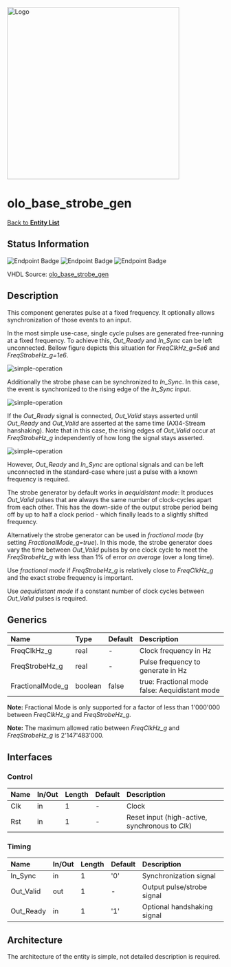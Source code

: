 <img src="../Logo.png" alt="Logo" width="400">

# olo_base_strobe_gen

[Back to **Entity List**](../EntityList.md)

## Status Information

![Endpoint Badge](https://img.shields.io/endpoint?url=https://storage.googleapis.com/open-logic-badges/coverage/olo_base_strobe_gen.json?cacheSeconds=0)
![Endpoint Badge](https://img.shields.io/endpoint?url=https://storage.googleapis.com/open-logic-badges/branches/olo_base_strobe_gen.json?cacheSeconds=0)
![Endpoint Badge](https://img.shields.io/endpoint?url=https://storage.googleapis.com/open-logic-badges/issues/olo_base_strobe_gen.json?cacheSeconds=0)

VHDL Source: [olo_base_strobe_gen](../../src/base/vhdl/olo_base_strobe_gen.vhd)

## Description

This component generates pulse at a fixed frequency. It optionally allows synchronization of those events to an input.

In the most simple use-case, single cycle pulses are generated free-running at a fixed frequency. To achieve this,
_Out_Ready_ and _In_Sync_ can be left unconnected. Bellow figure depicts this situation for _FreqClkHz_g=5e6_ and
_FreqStrobeHz_g=1e6_.

![simple-operation](./misc/olo_base_strobe_generator_simple.png)

Additionally the strobe phase can be synchronized to _In_Sync_. In this case, the event is synchronized to the rising
edge of the _In_Sync_ input.

![simple-operation](./misc/olo_base_strobe_generator_sync.png)

If the _Out_Ready_ signal is connected, _Out_Valid_ stays asserted until _Out_Ready_ and _Out_Valid_ are asserted at the
same time (AXI4-Stream hanshaking). Note that in this case, the rising edges of _Out_Valid_ occur at _FreqStrobeHz_g_
independently of how long the signal stays asserted.

![simple-operation](./misc/olo_base_strobe_generator_ready.png)

However, _Out_Ready_ and _In_Sync_ are optional signals and can be left unconnected in the standard-case where just a
pulse with a known frequency is required.

The strobe generator by default works in _aequidistant mode_: It produces _Out_Valid_ pulses that are always the same
number of clock-cycles apart from each other. This has the down-side of the output strobe period being off by up to half
a clock period - which finally leads to a slightly shifted frequency.

Alternatively the strobe generator can be used in _fractional mode_ (by setting _FractionalMode_g=true_). In this mode,
the strobe generator does vary the time between _Out_Valid_ pulses by one clock cycle to meet the _FreqStrobeHz_g_ with
less than 1% of error _on average_ (over a long time).

Use _fractional mode_ if _FreqStrobeHz_g_ is relatively close to _FreqClkHz_g_ and the exact strobe frequency is
important.

Use _aequidistant mode_ if a constant number of clock cycles between _Out_Valid_ pulses is required.

## Generics

| Name             | Type    | Default | Description                                        |
| :--------------- | :------ | ------- | :------------------------------------------------- |
| FreqClkHz_g      | real    | -       | Clock frequency in Hz                              |
| FreqStrobeHz_g   | real    | -       | Pulse frequency to generate in Hz                  |
| FractionalMode_g | boolean | false   | true: Fractional mode <br>false: Aequidistant mode |

**Note:** Fractional Mode is only supported for a factor of less than 1'000'000 between _FreqClkHz_g_ and
_FreqStrobeHz_g_.

**Note:** The maximum allowed ratio between _FreqClkHz_g_ and _FreqStrobeHz_g_ is 2'147'483'000.

## Interfaces

### Control

| Name | In/Out | Length | Default | Description                                     |
| :--- | :----- | :----- | ------- | :---------------------------------------------- |
| Clk  | in     | 1      | -       | Clock                                           |
| Rst  | in     | 1      | -       | Reset input (high-active, synchronous to _Clk_) |

### Timing

| Name      | In/Out | Length | Default | Description                 |
| :-------- | :----- | :----- | ------- | :-------------------------- |
| In_Sync   | in     | 1      | '0'     | Synchronization signal      |
| Out_Valid | out    | 1      | -       | Output pulse/strobe signal  |
| Out_Ready | in     | 1      | '1'     | Optional handshaking signal |

## Architecture

The architecture of the entity is simple, not detailed description is required.

